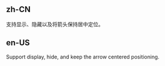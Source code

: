 ## zh-CN

支持显示、隐藏以及将箭头保持居中定位。

## en-US

Support display, hide, and keep the arrow centered positioning.
